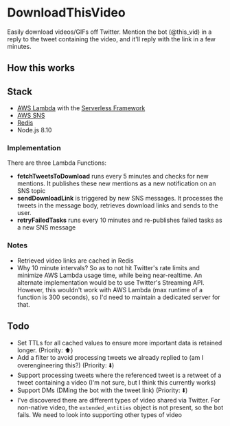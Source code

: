 # DownloadThisVideo
Easily download videos/GIFs off Twitter. Mention the bot (@this_vid) in a reply to the tweet containing the video, and it'll reply with the link in a few minutes.

## How this works
## Stack
- [AWS Lambda](https://aws.amazon.com/lambda/) with the [Serverless Framework](http://serverless.com)
- [AWS SNS](http://aws.amazon.com/sns)
- [Redis](http://redis.io)
- Node.js 8.10

### Implementation
There are three Lambda Functions:
- **fetchTweetsToDownload** runs every 5 minutes and checks for new mentions. It publishes these new mentions as a new notification on an SNS topic
- **sendDownloadLink** is triggered by new SNS messages. It processes the tweets in the message body, retrieves download links and sends to the user.
- **retryFailedTasks** runs every 10 minutes and re-publishes failed tasks as a new SNS message

### Notes
- Retrieved video links are cached in Redis
- Why 10 minute intervals? So as to not hit Twitter's rate limits and minimize AWS Lambda usage time, while being near-realtime. An alternate implementation would be to use Twitter's Streaming API. However, this wouldn't work with AWS Lambda (max runtime of a function is 300 seconds), so I'd need to maintain a dedicated server for that.

## Todo
- Set TTLs for all cached values to ensure more important data is retained longer. (Priority: :arrow_up:)
- Add a filter to avoid processing tweets we already replied to (am I overengineering this?) (Priority: :arrow_down:)
- Support processing tweets where the referenced tweet is a retweet of a tweet containing a video (I'm not sure, but I think this currently works)
- Support DMs (DMing the bot with the tweet link) (Priority: :arrow_down:)
- I've discovered there are different types of video shared via Twitter. For non-native video, the `extended_entities` object is not present, so the bot fails. We need to look into supporting other types of video
